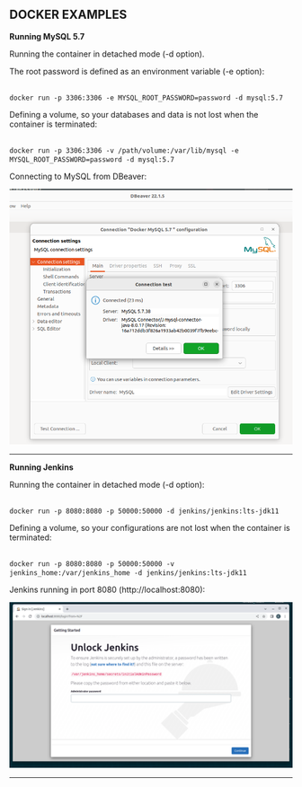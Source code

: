 DOCKER EXAMPLES
--------------------------------------------------------------

**Running MySQL 5.7**


Running the container in detached mode (-d option). 

The root password is defined as an environment variable (-e option):

```

docker run -p 3306:3306 -e MYSQL_ROOT_PASSWORD=password -d mysql:5.7

```

Defining a volume, so your databases and data is not lost when the container is terminated:

```

docker run -p 3306:3306 -v /path/volume:/var/lib/mysql -e MYSQL_ROOT_PASSWORD=password -d mysql:5.7

```

Connecting to MySQL from DBeaver:

![DBeaver](../screenshots/Docker_MySQL_From_DBeaver.png)

--------------------------------------------------------------

**Running Jenkins**


Running the container in detached mode (-d option):

```

docker run -p 8080:8080 -p 50000:50000 -d jenkins/jenkins:lts-jdk11

```

Defining a volume, so your configurations are not lost when the container is terminated:

```

docker run -p 8080:8080 -p 50000:50000 -v jenkins_home:/var/jenkins_home -d jenkins/jenkins:lts-jdk11

```

Jenkins running in port 8080 (http://localhost:8080):

![DBeaver](../screenshots/Docker_Jenkins.png)

--------------------------------------------------------------